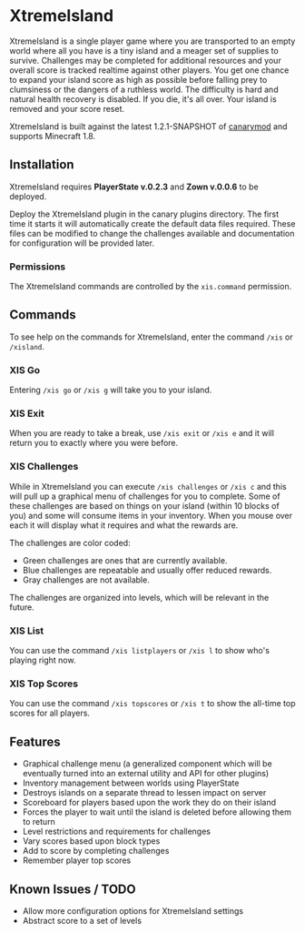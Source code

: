 XtremeIsland
============

XtremeIsland is a single player game where you are transported to an empty world where all you have
is a tiny island and a meager set of supplies to survive. Challenges may be completed for additional
resources and your overall score is tracked realtime against other players. You get one chance to
expand your island score as high as possible before falling prey to clumsiness or the dangers of a
ruthless world. The difficulty is hard and natural health recovery is disabled. If you die, it's all
over. Your island is removed and your score reset.

XtremeIsland is built against the latest 1.2.1-SNAPSHOT of [canarymod](http://www.canarymod.net/)
and supports Minecraft 1.8.

## Installation
XtremeIsland requires **PlayerState v.0.2.3** and **Zown v.0.0.6** to be deployed.

Deploy the XtremeIsland plugin in the canary plugins directory. The first time it starts it will
automatically create the default data files required. These files can be modified to change the
challenges available and documentation for configuration will be provided later.

### Permissions
The XtremeIsland commands are controlled by the `xis.command` permission.

## Commands
To see help on the commands for XtremeIsland, enter the command `/xis` or `/xisland`.

### XIS Go
Entering `/xis go` or `/xis g` will take you to your island.

### XIS Exit
When you are ready to take a break, use `/xis exit` or `/xis e` and it will return you to exactly
where you were before.

### XIS Challenges
While in XtremeIsland you can execute `/xis challenges` or `/xis c` and this will pull up a
graphical menu of challenges for you to complete. Some of these challenges are based on things on
your island (within 10 blocks of you) and some will consume items in your inventory. When you mouse
over each it will display what it requires and what the rewards are.

The challenges are color coded:

* Green challenges are ones that are currently available.
* Blue challenges are repeatable and usually offer reduced rewards.
* Gray challenges are not available.

The challenges are organized into levels, which will be relevant in the future.

### XIS List
You can use the command `/xis listplayers` or `/xis l` to show who's playing right now.

### XIS Top Scores
You can use the command `/xis topscores` or `/xis t` to show the all-time top scores for all players.

## Features
* Graphical challenge menu (a generalized component which will be eventually turned into an external utility and API for other plugins)
* Inventory management between worlds using PlayerState
* Destroys islands on a separate thread to lessen impact on server
* Scoreboard for players based upon the work they do on their island
* Forces the player to wait until the island is deleted before allowing them to return
* Level restrictions and requirements for challenges
* Vary scores based upon block types
* Add to score by completing challenges
* Remember player top scores

## Known Issues / TODO
* Allow more configuration options for XtremeIsland settings
* Abstract score to a set of levels

